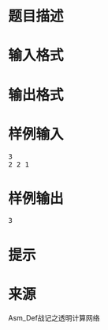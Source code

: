 

# 题目描述



# 输入格式



# 输出格式



# 样例输入


<pre>3
2 2 1</pre>

# 样例输出


<pre>3</pre>

# 提示



# 来源


<p>
Asm_Def战记之透明计算网络
</p>
